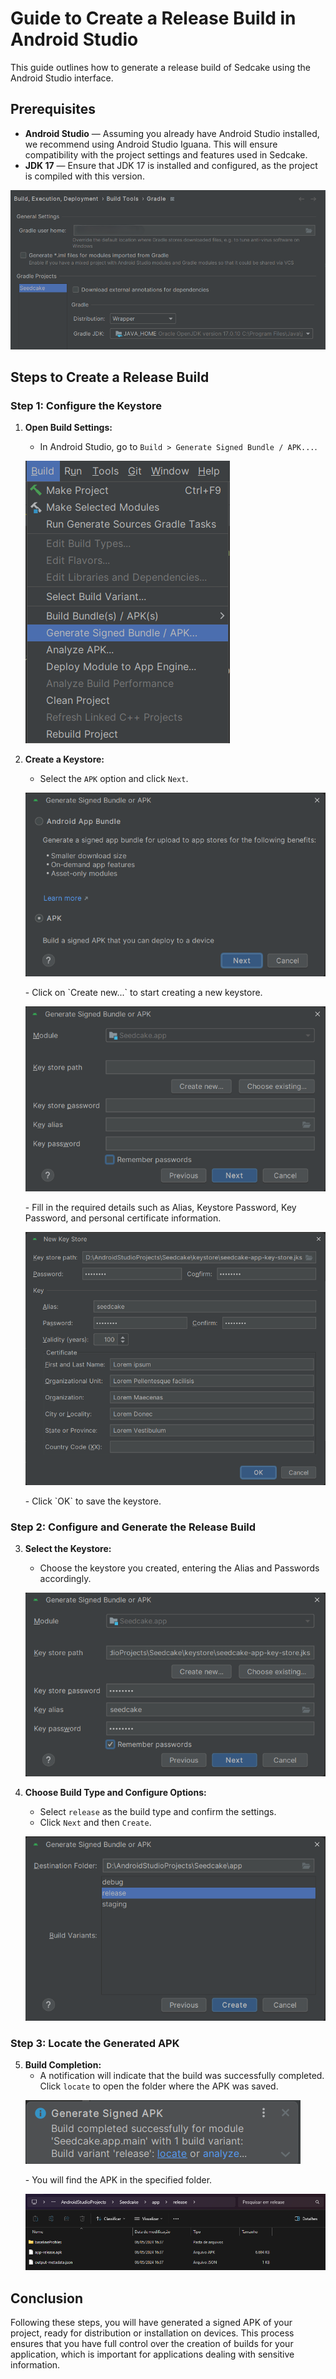 # Guide to Create a Release Build in Android Studio

This guide outlines how to generate a release build of Sedcake using the Android Studio interface.

## Prerequisites

- **Android Studio** — Assuming you already have Android Studio installed, we recommend using Android Studio Iguana. This will ensure compatibility with the project settings and features used in Sedcake.
- **JDK 17** — Ensure that JDK 17 is installed and configured, as the project is compiled with this version.
<p><img src="sources/wiki/build/build-0.png" alt="JDK 17" /></p>

## Steps to Create a Release Build

### Step 1: Configure the Keystore

1. **Open Build Settings:**
   - In Android Studio, go to `Build > Generate Signed Bundle / APK...`.
   <p><img src="sources/wiki/build/build-1.png" alt="Build Settings" /></p>

2. **Create a Keystore:**
   - Select the `APK` option and click `Next`.
   <p><img src="sources/wiki/build/build-2.png" alt="APK Selection" /></p>
   - Click on `Create new...` to start creating a new keystore.
   <p><img src="sources/wiki/build/build-3.png" alt="Create Keystore" /></p>
   - Fill in the required details such as Alias, Keystore Password, Key Password, and personal certificate information.
   <p><img src="sources/wiki/build/build-4.png" alt="Keystore Details" /></p>
   - Click `OK` to save the keystore.

### Step 2: Configure and Generate the Release Build

3. **Select the Keystore:**
   - Choose the keystore you created, entering the Alias and Passwords accordingly.
   <p><img src="sources/wiki/build/build-5.png" alt="Keystore Selection" /></p>

4. **Choose Build Type and Configure Options:**
   - Select `release` as the build type and confirm the settings.
   - Click `Next` and then `Create`.
   <p><img src="sources/wiki/build/build-6.png" alt="Build Configuration" /></p>

### Step 3: Locate the Generated APK

5. **Build Completion:**
   - A notification will indicate that the build was successfully completed. Click `locate` to open the folder where the APK was saved.
   <p><img src="sources/wiki/build/build-7.png" alt="Build Completed" /></p>
   - You will find the APK in the specified folder.
   <p><img src="sources/wiki/build/build-8.png" alt="Locate APK" /></p>

## Conclusion

Following these steps, you will have generated a signed APK of your project, ready for distribution or installation on devices. This process ensures that you have full control over the creation of builds for your application, which is important for applications dealing with sensitive information.
